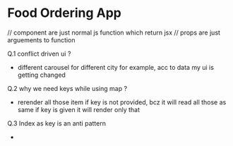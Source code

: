 # Food Ordering App

// component are just normal js function which return jsx
// props are just arguements to function

Q.1 conflict driven ui ?

- different carousel for different city for example, acc to data my ui is getting changed

Q.2 why we need keys while using map ?

- rerender all those item if key is not provided, bcz it will read all those as same
  if key is given it will render only that

Q.3 Index as key is an anti pattern

-
